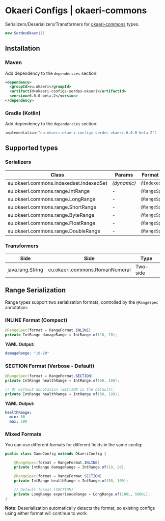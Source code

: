 # Okaeri Configs | okaeri-commons

Serializers/Deserializers/Transformers for [okaeri-commons](https://github.com/OkaeriPoland/okaeri-commons) types.

```java
new SerdesOkaeri()
```

## Installation

### Maven

Add dependency to the `dependencies` section:

```xml
<dependency>
  <groupId>eu.okaeri</groupId>
  <artifactId>okaeri-configs-serdes-okaeri</artifactId>
  <version>6.0.0-beta.2</version>
</dependency>
```

### Gradle (Kotlin)

Add dependency to the `dependencies` section:

```kotlin
implementation("eu.okaeri:okaeri-configs-serdes-okaeri:6.0.0-beta.2")
```

## Supported types

### Serializers

| Class | Params | Format Control |
|-|-|-|
| eu.okaeri.commons.indexedset.IndexedSet | *(dynamic)* | `@IndexedSetSpec` |
| eu.okaeri.commons.range.IntRange | - | `@RangeSpec` |
| eu.okaeri.commons.range.LongRange | - | `@RangeSpec` |
| eu.okaeri.commons.range.ShortRange | - | `@RangeSpec` |
| eu.okaeri.commons.range.ByteRange | - | `@RangeSpec` |
| eu.okaeri.commons.range.FloatRange | - | `@RangeSpec` |
| eu.okaeri.commons.range.DoubleRange | - | `@RangeSpec` |

### Transformers

| Side | Side | Type |
|-|-|-|
| java.lang.String | eu.okaeri.commons.RomanNumeral | Two-side |

## Range Serialization

Range types support two serialization formats, controlled by the `@RangeSpec` annotation:

### INLINE Format (Compact)

```java
@RangeSpec(format = RangeFormat.INLINE)
private IntRange damageRange = IntRange.of(10, 20);
```

**YAML Output:**
```yaml
damageRange: "10-20"
```

### SECTION Format (Verbose - Default)

```java
@RangeSpec(format = RangeFormat.SECTION)
private IntRange healthRange = IntRange.of(50, 100);

// Or without annotation (SECTION is the default):
private IntRange healthRange = IntRange.of(50, 100);
```

**YAML Output:**
```yaml
healthRange:
  min: 50
  max: 100
```

### Mixed Formats

You can use different formats for different fields in the same config:

```java
public class GameConfig extends OkaeriConfig {

    @RangeSpec(format = RangeFormat.INLINE)
    private IntRange damageRange = IntRange.of(10, 20);

    @RangeSpec(format = RangeFormat.SECTION)
    private IntRange healthRange = IntRange.of(50, 100);

    // Default format (SECTION)
    private LongRange experienceRange = LongRange.of(100L, 5000L);
}
```

**Note:** Deserialization automatically detects the format, so existing configs using either format will continue to work.

